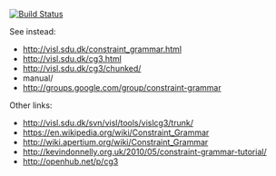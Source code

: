 [![Build Status](https://travis-ci.org/TinoDidriksen/cg3.svg?branch=master)](https://travis-ci.org/TinoDidriksen/cg3)

See instead:
- http://visl.sdu.dk/constraint_grammar.html
- http://visl.sdu.dk/cg3.html
- http://visl.sdu.dk/cg3/chunked/
- manual/
- http://groups.google.com/group/constraint-grammar

Other links:
- http://visl.sdu.dk/svn/visl/tools/vislcg3/trunk/
- https://en.wikipedia.org/wiki/Constraint_Grammar
- http://wiki.apertium.org/wiki/Constraint_Grammar
- http://kevindonnelly.org.uk/2010/05/constraint-grammar-tutorial/
- http://openhub.net/p/cg3
